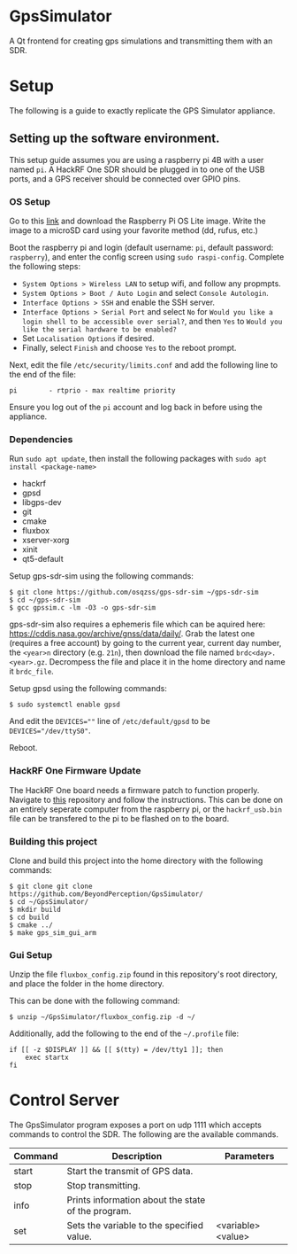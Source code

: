 # GpsSimulator
A Qt frontend for creating gps simulations and transmitting them with an SDR.

# Setup
The following is a guide to exactly replicate the GPS Simulator appliance.

## Setting up the software environment.
This setup guide assumes you are using a raspberry pi 4B with a user named `pi`. A HackRF One SDR should be plugged in to one of the USB ports, and a GPS receiver should be connected over GPIO pins.

### OS Setup
Go to this [link](https://www.raspberrypi.org/software/operating-systems/) and download the Raspberry Pi OS Lite image. Write the image to a microSD card using your favorite method (dd, rufus, etc.)

Boot the raspberry pi and login (default username: `pi`, default password: `raspberry`), and enter the config screen using `sudo raspi-config`. Complete the following steps:

- `System Options > Wireless LAN` to setup wifi, and follow any propmpts.
- `System Options > Boot / Auto Login` and select `Console Autologin`.
- `Interface Options > SSH` and enable the SSH server.
- `Interface Options > Serial Port` and select `No` for `Would you like a login shell to be accessible over serial?`, and then `Yes` to `Would you like the serial hardware to be enabled?`
- Set `Localisation Options` if desired.
- Finally, select `Finish` and choose `Yes` to the reboot prompt.

Next, edit the file `/etc/security/limits.conf` and add the following line to the end of the file:

`pi        - rtprio - max realtime priority`

Ensure you log out of the `pi` account and log back in before using the appliance.

### Dependencies

Run `sudo apt update`, then install the following packages with `sudo apt install <package-name>`
- hackrf
- gpsd
- libgps-dev
- git
- cmake
- fluxbox
- xserver-xorg
- xinit
- qt5-default

Setup gps-sdr-sim using the following commands:

```
$ git clone https://github.com/osqzss/gps-sdr-sim ~/gps-sdr-sim
$ cd ~/gps-sdr-sim
$ gcc gpssim.c -lm -O3 -o gps-sdr-sim
```
gps-sdr-sim also requires a ephemeris file which can be aquired here: https://cddis.nasa.gov/archive/gnss/data/daily/. Grab the latest one (requires a free account) by going to the current year, current day number, the `<year>n` directory (e.g. `21n`), then download the file named `brdc<day>.<year>.gz`. Decrompess the file and place it in the home directory and name it `brdc_file`.

Setup gpsd using the following commands:

```
$ sudo systemctl enable gpsd
```

And edit the `DEVICES=""` line of `/etc/default/gpsd` to be `DEVICES="/dev/ttyS0"`.

Reboot.

### HackRF One Firmware Update

The HackRF One board needs a firmware patch to function properly. Navigate to [this](https://github.com/BeyondPerception/hackrf) repository and follow the instructions. This can be done on an entirely seperate computer from the raspberry pi, or the `hackrf_usb.bin` file can be transfered to the pi to be flashed on to the board.

### Building this project

Clone and build this project into the home directory with the following commands:

```
$ git clone git clone https://github.com/BeyondPerception/GpsSimulator/
$ cd ~/GpsSimulator/
$ mkdir build
$ cd build
$ cmake ../
$ make gps_sim_gui_arm
```

### Gui Setup
Unzip the file `fluxbox_config.zip` found in this repository's root directory, and place the folder in the home directory.

This can be done with the following command:

```
$ unzip ~/GpsSimulator/fluxbox_config.zip -d ~/
```

Additionally, add the following to the end of the `~/.profile` file:

```
if [[ -z $DISPLAY ]] && [[ $(tty) = /dev/tty1 ]]; then
    exec startx
fi
```

# Control Server

The GpsSimulator program exposes a port on udp 1111 which accepts commands to control the SDR. The following are the available commands.

| Command | Description                                        | Parameters             |
|---------|----------------------------------------------------|------------------------|
| start   | Start the transmit of GPS data.                    |                        |
| stop    | Stop transmitting.                                 |                        |
| info    | Prints information about the state of the program. |                        |
| set     | Sets the variable to the specified value.          | \<variable\> \<value\> |

